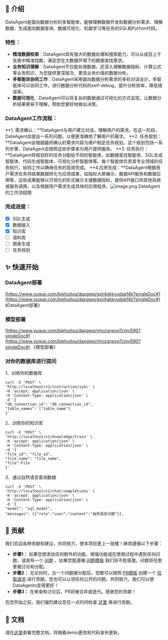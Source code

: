 ## 📖 介绍
DataAgent是面向数据分析的多智能体，能够理解数据开发和数据分析需求、理解数据、生成面向数据查询、数据可视化、机器学习等任务的SQL和Python代码。
### 特性：

- **精准数据检索**：DataAgent具有强大的数据处理和搜索能力，可以从成百上千张表中精准找数，满足您在大数据环境下的数据查找需求。
- **业务知识理解**：DataAgent不仅能处理数据，还深入理解数据指标、计算公式等业务知识，为您提供更深层次、更具业务价值的数据分析。
- **多智能体协同工作**：DataAgent采用面向数据分析需求的多轮对话设计，多智能体可以协同工作，进行数据分析代码的self-debug，提升分析效率，降低错误率。
- **数据可视化**：DataAgent可以将复杂的数据通过可视化的方式呈现，让数据分析结果更易于理解，帮助您更好地做出决策。
### DataAgent工作流程：
**1. 需求确认：**DataAgent与用户建立对话，理解用户的需求。在这一阶段，DataAgent会提出一系列问题，以便更准确地了解用户的需求。
**2. 任务规划：**DataAgent会根据最终确认的需求内容为用户制定任务规划。这个规划包括一系列步骤，DataAgent会按照这些步骤来为用户提供服务。
**3. 任务执行：**DataAgent将规划好的任务分配给不同的智能体，如数据查找智能体、SQL生成智能体、代码生成智能体、可视化分析智能体等。每个智能体负责其专业领域的任务执行，协同工作以确保任务的高效完成。
**4.应用生成：**DataAgent根据用户需求任务将结果数据转化为应用成果，如指标大屏展示、数据API服务和数据应用等，这些成果能够以可视化的形式展示关键数据指标，提供API接口供其他系统或服务调用，以及根据用户需求生成具体的应用程序。![image.png](https://cdn.nlark.com/yuque/0/2024/png/197719/1710300903035-88553d9f-c683-4495-b48a-21ac46ec9c15.png#averageHue=%23f8f8f7&clientId=u2097a547-b42e-4&from=paste&height=433&id=zTI5J&originHeight=866&originWidth=1880&originalType=binary&ratio=2&rotation=0&showTitle=false&size=365231&status=done&style=none&taskId=ua5950672-3b82-42fc-b39f-bcffdb77ff4&title=&width=940)
DataAgent的工作流程图
### 完成进度：

- [x] SQL生成
- [x] 数据接入
- [x] 知识库
- [ ] 语料库
- [ ] 图表生成
- [ ] 任务规划

## ✨ 快速开始
### DataAgent部署
[https://www.yuque.com/biehuitou/dasgwp/gxii4gkkvudskf4k?singleDoc#](https://www.yuque.com/biehuitou/dasgwp/gxii4gkkvudskf4k?singleDoc#) 《DataAgent部署》
### 模型部署
[https://www.yuque.com/biehuitou/dasgwp/nhvzgnpyq7cmy590?singleDoc#](https://www.yuque.com/biehuitou/dasgwp/nhvzgnpyq7cmy590?singleDoc#) 《模型部署》
### 对你的数据库进行提问
1、训练你的数据库
```
curl -X 'POST' \
'http://localhost/v1/instruction/sync' \
-H 'accept: application/json' \
-H 'Content-Type: application/json' \
-d '{
"db_connection_id": "db_connection_id",
"table_names": ["table_name"]
}'
```
2、训练你的知识库
```
curl -X 'POST' \
'http://localhost/v1/knowledge/train' \
-H 'accept: application/json' \
-H 'Content-Type: application/json' \
-d '{
"file_id": "file_id",
"file_name": "file_name",
"file":File
}'
```
3、通过自然语言查询数据
```
curl -X 'POST' \
'http://localhost/v1/chat/completions' \
-H 'accept: application/json' \
-H 'Content-Type: application/json' \
-d '{
"model": "sql_model",
"messages": [{"role":"user","content":"自然语言问题"}],
```
## 👏 贡献
我们欢迎各种贡献和建议，共同努力，使本项目更上一层楼！麻烦遵循以下步骤：

- **步骤1：** 如果您想添加任何额外的功能、增强功能或在使用过程中遇到任何问题，请发布一个 [问题](https://github.com/hitsz-ids/SQLAgent/issues) 。如果您能遵循 [问题模板](https://github.com/hitsz-ids/SQLAgent/issues/1) 我们将不胜感激。问题将在那里被讨论和分配。
- **步骤2：** 无论何时，当一个问题被分配后，您都可以按照 [PR模板](https://github.com/hitsz-ids/SQLAgent/pulls) 创建一个 [拉取请求](https://github.com/hitsz-ids/SQLAgent/pulls) 进行贡献。您也可以认领任何公开的问题。共同努力，我们可以使DataAgents变得更好！
- **步骤3：** 在审查和讨论后，PR将被合并或迭代。感谢您的贡献！

在您开始之前，我们强烈建议您花一点时间检查 [这里](https://github.com/hitsz-ids/SQLAgent/blob/developing/CONTRIBUTING.md) 再进行贡献。
## 📖 文档
请在[这里](https://dataagent.readthedocs.io/zh/latest/index.html#)查看完整文档，将随着demo更改和代码发布更新。
